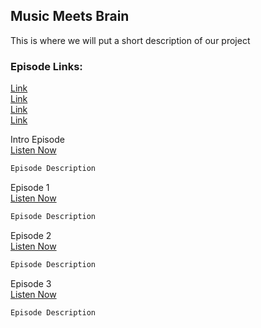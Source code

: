 ## Music Meets Brain

This is where we will put a short description of our project

### Episode Links:

[Link](./introepisode.mp3)\
[Link](./episode1.mp3)\
[Link](./episode2.mp3)\
[Link](./episode3.mp3)

Intro Episode\
[Listen Now](./introepisode.mp3)
```markdown
Episode Description
```

Episode 1\
[Listen Now](./episode1.mp3)
```markdown
Episode Description
```

Episode 2\
[Listen Now](./episode2.mp3)
```markdown
Episode Description
```

Episode 3\
[Listen Now](./episode3.mp3)
```markdown
Episode Description
```
